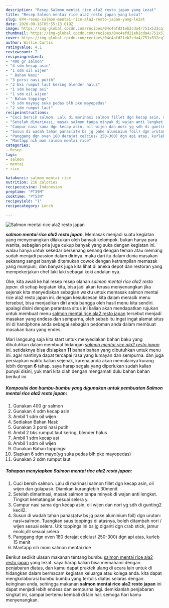 ```yaml
---
description: "Resep Salmon mentai rice ala2 resto japan yang Lezat"
title: "Resep Salmon mentai rice ala2 resto japan yang Lezat"
slug: 844-resep-salmon-mentai-rice-ala2-resto-japan-yang-lezat
date: 2020-09-16T05:55:13.019Z
image: https://img-global.cpcdn.com/recipes/04c4afd21eb2cda4/751x532cq70/salmon-mentai-rice-ala2-resto-japan-foto-resep-utama.jpg
thumbnail: https://img-global.cpcdn.com/recipes/04c4afd21eb2cda4/751x532cq70/salmon-mentai-rice-ala2-resto-japan-foto-resep-utama.jpg
cover: https://img-global.cpcdn.com/recipes/04c4afd21eb2cda4/751x532cq70/salmon-mentai-rice-ala2-resto-japan-foto-resep-utama.jpg
author: Willie Curtis
ratingvalue: 4.1
reviewcount: 7
recipeingredient:
- "400 gr salmon"
- "4 sdm kecap asin"
- "1 sdm oil wijen"
- " Bahan Nasi"
- "3 porsi nasi putih"
- "2 bks rumput laut kering blender halus"
- "1 sdm kecap asi"
- "1 sdm oil wijen"
- " Bahan toppings"
- "6 sdm mayoyg suka pedas blh pke mayopedas"
- "2 sdm rumput laut"
recipeinstructions:
- "Cuci bersih salmon. Lalu di marinasi salmon fillet dgn kecap asin, oil wijen dan gulapasir. Diamkan kuranglebih 30menit."
- "Setelah dimarinasi, masak salmon tanpa minyak di wajan anti lengket. Tingkat kematangan sesuai selera y."
- "Campur nasi sama dgn kecap asin, oil wijen dan nori yg sdh di gunting2 kecil2."
- "Susun di wadah tahan panas(atw bs jg pake aluminium foil) dgn urutan: nasi+salmon. Tuangkan saus toppings di atasnya, boleh ditambah nori / wijen sesuai selera. Utk toppings ini bs jg diganti dgn crab stick, jamur enoki,dll sesuai selera"
- "Panggang dgn oven 180 derajat celcius/ 250-300) dgn api atas, kurleb 15 menit"
- "Mantapp nih mom salmon mentai rice"
categories:
- Resep
tags:
- salmon
- mentai
- rice

katakunci: salmon mentai rice 
nutrition: 216 calories
recipecuisine: Indonesian
preptime: "PT39M"
cooktime: "PT53M"
recipeyield: "1"
recipecategory: Lunch

---
```



![Salmon mentai rice ala2 resto japan](https://img-global.cpcdn.com/recipes/04c4afd21eb2cda4/751x532cq70/salmon-mentai-rice-ala2-resto-japan-foto-resep-utama.jpg)

<b><i>salmon mentai rice ala2 resto japan</i></b>, Memasak menjadi suatu kegiatan yang menyenangkan dilakukan oleh banyak kelompok. bukan hanya para wanita, sebagian pria juga cukup banyak yang suka dengan kegiatan ini. walau hanya untuk sekedar bersenang senang dengan teman atau memang sudah menjadi passion dalam dirinya. maka dari itu dalam dunia masakan sekarang sangat banyak ditemukan cowok dengan ketrampilan memasak yang mumpuni, dan banyak juga kita lihat di aneka depot dan restoran yang mempekerjakan chef laki laki sebagai koki andalan nya.



Oke, kita awali ke hal resep resep olahan <i>salmon mentai rice ala2 resto japan</i>. di setiap kegiatan kita, bisa jadi akan terasa menyenangkan jika sejenak kita menyediakan sebagian waktu untuk memasak salmon mentai rice ala2 resto japan ini. dengan kesuksesan kita dalam meracik menu tersebut, bisa menjadikan diri anda bangga oleh hasil menu kita sendiri. apalagi disini dengan perantara situs ini kalian akan mendapatkan rujukan untuk membuat menu <u>salmon mentai rice ala2 resto japan</u> tersebut menjadi masakan yang endess dan sempurna, oleh sebab itu ingat ingat alamat situs ini di handphone anda sebagai sebagian pedoman anda dalam membuat masakan baru yang endes.


Mari langsung saja kita start untuk menyediakan bahan baku yang dibutuhkan dalam membuat hidangan <u><i>salmon mentai rice ala2 resto japan</i></u> ini. setidaknya bisa disiapkan <b>11</b> bahan bahan yang dibutuhkan untuk menu ini. agar nantinya dapat tercapai rasa yang lumayan dan sempurna. dan juga persiapkan waktu kalian sejenak, karena anda akan memulainya kurang lebih dengan <b>6</b> tahap. saya harap segala yang diperlukan sudah kalian punyai disini, yuk mari kita olah dengan mengamati dulu bahan bahan berikut ini.

<!--inarticleads1-->

##### Komposisi dan bumbu-bumbu yang digunakan untuk pembuatan Salmon mentai rice ala2 resto japan:

1. Gunakan 400 gr salmon
1. Gunakan 4 sdm kecap asin
1. Ambil 1 sdm oil wijen
1. Sediakan  Bahan Nasi:
1. Gunakan 3 porsi nasi putih
1. Ambil 2 bks rumput laut kering, blender halus
1. Ambil 1 sdm kecap asi
1. Ambil 1 sdm oil wijen
1. Gunakan  Bahan toppings:
1. Siapkan 6 sdm mayo(yg suka pedas blh pke mayopedas)
1. Gunakan 2 sdm rumput laut




<!--inarticleads2-->

##### Tahapan menyiapkan Salmon mentai rice ala2 resto japan:

1. Cuci bersih salmon. Lalu di marinasi salmon fillet dgn kecap asin, oil wijen dan gulapasir. Diamkan kuranglebih 30menit.
1. Setelah dimarinasi, masak salmon tanpa minyak di wajan anti lengket. Tingkat kematangan sesuai selera y.
1. Campur nasi sama dgn kecap asin, oil wijen dan nori yg sdh di gunting2 kecil2.
1. Susun di wadah tahan panas(atw bs jg pake aluminium foil) dgn urutan: nasi+salmon. Tuangkan saus toppings di atasnya, boleh ditambah nori / wijen sesuai selera. Utk toppings ini bs jg diganti dgn crab stick, jamur enoki,dll sesuai selera
1. Panggang dgn oven 180 derajat celcius/ 250-300) dgn api atas, kurleb 15 menit
1. Mantapp nih mom salmon mentai rice




Berikut sedikit ulasan makanan tentang bumbu <u>salmon mentai rice ala2 resto japan</u> yang lezat. saya harap kalian bisa memahami dengan penjabaran diatas, dan kamu dapat praktek ulang di acara lain untuk di hidangkan dalam bermacam kegiatan keluarga atau kolega anda. kita dapat mengkolaborasi bumbu bumbu yang tertulis diatas selaras dengan keinginan anda, sehingga makanan <b>salmon mentai rice ala2 resto japan</b> ini dapat menjadi lebih endess dan sempurna lagi. demikianlah penjabaran singkat ini, sampai bertemu kembali di lain hal. semoga hari kamu menyenangkan.
